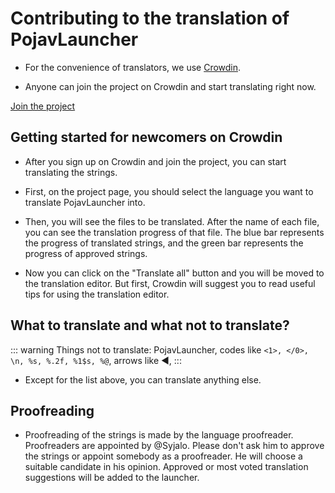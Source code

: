 # Contributing to the translation of PojavLauncher

* For the convenience of translators, we use [Crowdin](https://crowdin.com). 

* Anyone can join the project on Crowdin and start translating right now.

[Join the project](https://crwd.in/pojavlauncher)

## Getting started for newcomers on Crowdin

* After you sign up on Crowdin and join the project, you can start translating the strings. 

* First, on the project page, you should select the language you want to translate PojavLauncher into. 

* Then, you will see the files to be translated. After the name of each file, you can see the translation progress of that file. The blue bar represents the progress of translated strings, and the green bar represents the progress of approved strings.

* Now you can click on the "Translate all" button and you will be moved to the translation editor. But first, Crowdin will suggest you to read useful tips for using the translation editor.

## What to translate and what not to translate?

::: warning
Things not to translate: PojavLauncher, codes like ```<1>, </0>, \n, %s, %.2f, %1$s, %@```, arrows like ◀, 
:::

* Except for the list above, you can translate anything else.

## Proofreading

* Proofreading of the strings is made by the language proofreader. Proofreaders are appointed by @Syjalo. Please don't ask him to approve the strings or appoint somebody as a proofreader. He will choose a suitable candidate in his opinion. Approved or most voted translation suggestions will be added to the launcher.
